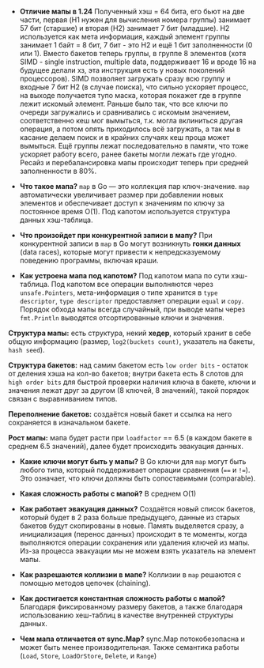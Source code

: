 + **Отличие мапы в 1.24**
Полученный хэш = 64 бита, его бьют на две части, первая (H1 нужен для вычисления номера группы) занимает 57 бит (старшие) и вторая (H2) занимает 7 бит (младшие).  H2 используется как мета информация, каждый элемент группы занимает 1 байт = 8 бит, 7 бит - это H2 и ещё 1 бит заполненности (0 или 1). Вместо бакетов теперь группы, в группе 8 элементов (хотя SIMD - single instruction, multiple data, поддерживает 16 и вроде 16 на будущее делали хз, эта инструкция есть у новых поколений процессоров). SIMD позволяет загружать сразу всю группу и входные 7 бит H2 (в случае поиска), что сильно ускоряет процесс, на выходе получается тупо маска, которая покажет где в группе лежит искомый элемент.
Раньше было так, что все ключи по очереди загружались и сравнивались с искомым значением, соответственно кеш мог вымыться, т.к. могла вклиниться другая операция, а потом опять приходилось всё загружать, а так мы в касание делаем поиск и в крайних случаях кеш проца может вымыться.
Ещё группы лежат последовательно в памяти, что тоже ускоряет работу всего, ранее бакеты могли лежать где угодно.
Ресайз и перебалансировка мапы происходит теперь при средней заполненности в 80%.

- **Что такое мапа?**
`map` в Go — это коллекция пар ключ-значение. `map` автоматически увеличивает размер при добавлении новых элементов и обеспечивает доступ к значениям по ключу за постоянное время O(1). Под капотом используется структура данных хэш-таблица.

- **Что произойдет при конкурентной записи в мапу?**
При конкурентной записи в `map` в Go могут возникнуть **гонки данных** (data races), которые могут привести к непредсказуемому поведению программы, включая краши.

- **Как устроена мапа под капотом?**
Под капотом мапа по сути хэш-таблица. Под капотом все операции выполняются через `unsafe.Pointers`, мета-информация о типе хранится в `type descriptor`, `type descriptor` предоставляет операции `equal` и `copy`. Порядок обхода мапы всегда случайный, при выводе мапы через `fmt.Println` выводятся отсортированные ключи и значения.

**Структура мапы:** есть структура, некий **хедер**, который хранит в себе общую информацию (размер, `log2(buckets count)`, указатель на бакеты, `hash seed`).

**Структура бакетов:**  над самим бакетом есть `low order bits` - остаток от деления хэша на кол-во бакетов; внутри бакета есть 8 слотов для `high order bits` для быстрой проверки наличия ключа в бакете, ключи и значения лежат друг за другом (8 ключей, 8 значений), такой порядок связан с выравниванием типов.

**Переполнение бакетов:** создаётся новый бакет и ссылка на него сохраняется в изначальном бакете.

**Рост мапы:** мапа будет расти при `loadfactor` == 6.5 (в каждом бакете в среднем 6.5 значений), далее будет происходить эвакуация данных.

- **Какие ключи могут быть у мапы?**
В Go ключи для `map` могут быть любого типа, который поддерживает операции сравнения (`==` и `!=`). Это означает, что ключи должны быть сопоставимыми (comparable).

- **Какая сложность работы с мапой?**
В среднем О(1)

- **Как работает эвакуация данных?**
Создаётся новый список бакетов, который будет в 2 раза больше предыдущего, данные из старых бакетов будут скопированы в новые. Память выделяется сразу, а инициализация (перенос данных) происходит в те моменты, когда выполняются операции сохранения или удаления ключей из мапы. Из-за процесса эвакуации мы не можем взять указатель на элемент мапы.

- **Как разрешаются коллизии в мапе?**
Коллизии в `map` решаются с помощью методов цепочек (chaining).

- **Как достигается константная сложность работы с мапой?**
Благодаря фиксированному размеру бакетов, а также благодаря использованию хеш-таблиц в качестве внутренней структуры данных.

- **Чем мапа отличается от sync.Map?**
sync.Map потокобезопасна и может быть менее производительная. Также семантика работы (`Load`, `Store`, `LoadOrStore`, `Delete`, и `Range`)

